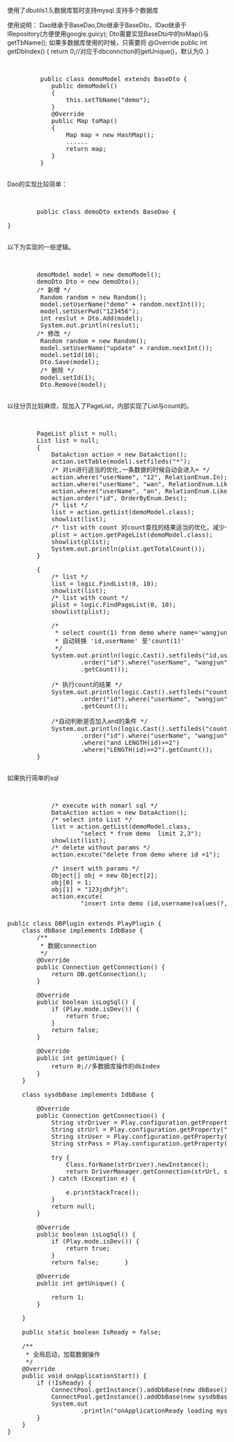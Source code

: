 使用了dbutils1.5,数据库暂时支持mysql.支持多个数据库

使用说明：
  Dao继承于BaseDao,Dto继承于BaseDto，IDao继承于IRepository(方便使用google.guicy);
  Dto需要实现BaseDto中的toMap()与getTbName(); 如果多数据库使用的时候，只需要将
  @Override
	public int getDbIndex() {
		return 0;//对应于dbconnction的getUnique()，默认为0.
	}
<pre> 
         
         public class demoModel extends BaseDto {
         	public demoModel()
         	{
         		this.setTbName("demo");
         	}
         	@Override
         	public Map<String, String> toMap() 
         	{
         		Map<String, String> map = new HashMap<String, String>();
         		......
         		return map;
         	}
         }

</pre>
  Dao的实现比较简单：
<pre>  

        public class demoDto extends BaseDao<demoModel> {
 
}
 </pre>
 以下为实现的一些逻辑。
<pre> 

        demoModel model = new demoModel();
        demoDto Dto = new demoDto();    
        /* 新增 */
         Random random = new Random();
         model.setUserName("demo" + random.nextInt());
         model.setUserPwd("123456");
         int reslut = Dto.Add(model);
         System.out.println(reslut);
        /* 修改 */
         Random random = new Random();
         model.setUserName("update" + random.nextInt());
         model.setId(10);
         Dto.Save(model);
         /* 删除 */
         model.setId(1);
         Dto.Remove(model);
	 
</pre>
以往分页比较麻烦，现加入了PageList，内部实现了List<T>与count的。
<pre> 

        PageList<demoModel> plist = null;
        List<demoModel> list = null;
        {
            DataAction action = new DataAction();
            action.setTable(model).setfileds("*");
            /* 对in进行适当的优化,一条数据的时候自动会进入= */
            action.where("userName", "12", RelationEnum.In);
            action.where("userName", "wan", RelationEnum.LikeLeft);
            action.where("userName", "an", RelationEnum.Like);
            action.order("id", OrderByEnum.Desc);
            /* list */
            list = action.getList(demoModel.class);
            showlist(list);
            /* list with count 对count查找的结果适当的优化，减少一次查询 */
            plist = action.getPageList(demoModel.class);
            showlist(plist);
            System.out.println(plist.getTotalCount());
        }

        {
            /* list */
            list = logic.FindList(0, 10);
            showlist(list);
            /* list with count */
            plist = logic.FindPageList(0, 10);
            showlist(plist);

            /*
             * select count(1) from demo where name='wangjun' order by id desc;
             * 自动转换 'id,userName' 至'count(1)'
             */
            System.out.println(logic.Cast().setfileds("id,userName")
                    .order("id").where("userName", "wangjun")
                    .getCount());

            /* 执行count的结果 */
            System.out.println(logic.Cast().setfileds("count(id)")
                    .order("id").where("userName", "wangjun")
                    .getCount());

            /*自动判断是否加入and的条件 */
            System.out.println(logic.Cast().setfileds("count(id)")
                    .order("id").where("userName", "wangjun")
                    .where("and LENGTH(id)>=2")
                    .where("LENGTH(id)>=2").getCount());
        }
		
</pre>

如果执行简单的sql
<pre> 

            /* execute with nomarl sql */
            DataAction action = new DataAction();
            /* select into List<E> */
            list = action.getList(demoModel.class,
                    "select * from demo  limit 2,3");
            showlist(list);
            /* delete without params */
            action.excute("delete from demo where id =1");

            /* insert with params */
            Object[] obj = new Object[2];
            obj[0] = 1;
            obj[1] = "123jdhfjh";
            action.excute(
                    "insert into demo (id,username)values(?,?)", obj);

</pre>

<pre>
public class DBPlugin extends PlayPlugin {
	class dbBase implements IdbBase {
		/**
		 * 数据connection
		 */
		@Override
		public Connection getConnection() {
			return DB.getConnection();
		}

		@Override
		public boolean isLogSql() {
			if (Play.mode.isDev()) {
				return true;
			}
			return false;
		}

		@Override
		public int getUnique() {
			return 0;//多数据库操作的dbIndex
		}
	}

	class sysdbBase implements IdbBase {

		@Override
		public Connection getConnection() {
			String strDriver = Play.configuration.getProperty("db1.driver");
			String strUrl = Play.configuration.getProperty("db1.url"); 
			String strUser = Play.configuration.getProperty("db1.user");
			String strPass = Play.configuration.getProperty("db1.pass");

			try {
				Class.forName(strDriver).newInstance();
				return DriverManager.getConnection(strUrl, strUser, strPass);
			} catch (Exception e) {

				e.printStackTrace();
			}
			return null;
		}

		@Override
		public boolean isLogSql() {
			if (Play.mode.isDev()) {
				return true;
			}
			return false;		}

		@Override
		public int getUnique() {
			 
			return 1;
		}

	}

	public static boolean IsReady = false;

	/**
	 * 全局启动，加载数据操作
	 */
	@Override
	public void onApplicationStart() {
		if (!IsReady) {
			ConnectPool.getInstance().addDbBase(new dbBase());
			ConnectPool.getInstance().addDbBase(new sysdbBase());
			System.out
					.println("onApplicationReady loading mysqlhelper.DBConnection");
		}
	}
}
</pre>


